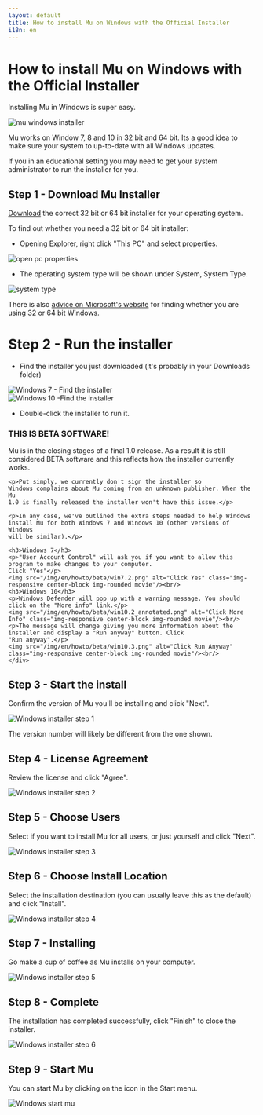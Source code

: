 ```yaml
---
layout: default
title: How to install Mu on Windows with the Official Installer
i18n: en
---
```


# How to install Mu on Windows with the Official Installer 

Installing Mu in Windows is super easy.

<div class="row">
  <img src="/img/en/howto/windows_mu_installer.gif" alt="mu windows installer" class="img-responsive center-block img-rounded movie"/>
  <br/>
</div>

Mu works on Window 7, 8 and 10 in 32 bit and 64 bit. Its a good idea to make sure your system to up-to-date with all Windows updates.

If you in an educational setting you may need to get your system administrator to run the installer for you.

## Step 1 - Download Mu Installer

[Download](/en/download) the correct 32 bit or 64 bit installer for your operating system.

To find out whether you need a 32 bit or 64 bit installer:

+ Opening Explorer, right click "This PC" and select properties.

<div class="row">
  <img src="/img/en/howto/windows_open_pc_properties_annotated.png" alt="open pc properties" class="img-responsive center-block img-rounded movie"/>
  <br/>
</div>

+ The operating system type will be shown under System, System Type.

<div class="row">
  <img src="/img/en/howto/windows_system_properties_annotated.png" alt="system type" class="img-responsive center-block img-rounded movie"/>
  <br/>
</div>

There is also [advice on Microsoft's website](https://support.microsoft.com/en-us/help/15056/windows-7-32-64-bit-faq) for finding whether you are using 32 or 64 bit Windows.

# Step 2 - Run the installer

+ Find the installer you just downloaded (it's probably in your Downloads folder)

<div class="row">
  <img src="/img/en/howto/beta/win7.1.png" alt="Windows 7 - Find the installer" class="img-responsive center-block img-rounded movie"/>
  <br/>
</div>

<div class="row">
  <img src="/img/en/howto/beta/win10.1.png" alt="Windows 10 -Find the installer" class="img-responsive center-block img-rounded movie"/>
  <br/>
</div>

+ Double-click the installer to run it.

<div class="panel panel-warning">
    <div class="panel-heading"><h3 class="panel-title">THIS IS BETA SOFTWARE!</h3></div>
    <div class="panel-body">
    <p>Mu is in the closing stages of a final 1.0 release. As a result it is
    still considered BETA software and this reflects how the installer
    currently works.</p>
    
    <p>Put simply, we currently don't sign the installer so
    Windows complains about Mu coming from an unknown publisher. When the Mu
    1.0 is finally released the installer won't have this issue.</p>

    <p>In any case, we've outlined the extra steps needed to help Windows
    install Mu for both Windows 7 and Windows 10 (other versions of Windows
    will be similar).</p>

    <h3>Windows 7</h3>
    <p>"User Account Control" will ask you if you want to allow this program to make changes to your computer.
    Click "Yes"</p>
    <img src="/img/en/howto/beta/win7.2.png" alt="Click Yes" class="img-responsive center-block img-rounded movie"/><br/>
    <h3>Windows 10</h3>
    <p>Windows Defender will pop up with a warning message. You should click on the "More info" link.</p>
    <img src="/img/en/howto/beta/win10.2_annotated.png" alt="Click More Info" class="img-responsive center-block img-rounded movie"/><br/>
    <p>The message will change giving you more information about the installer and display a "Run anyway" button. Click
    "Run anyway".</p>
    <img src="/img/en/howto/beta/win10.3.png" alt="Click Run Anyway" class="img-responsive center-block img-rounded movie"/><br/>
    </div>
</div>

## Step 3 - Start the install

Confirm the version of Mu you'll be installing and click "Next".

<div class="row">
  <img src="/img/en/howto/winstall1.png" alt="Windows installer step 1" class="img-responsive center-block img-rounded movie"/>
  <br/>
</div>

The version number will likely be different from the one shown.

## Step 4 - License Agreement

Review the license and click "Agree".

<div class="row">
  <img src="/img/en/howto/winstall2.png" alt="Windows installer step 2" class="img-responsive center-block img-rounded movie"/>
  <br/>
</div>

## Step 5 - Choose Users

Select if you want to install Mu for all users, or just yourself and click "Next".

<div class="row">
  <img src="/img/en/howto/winstall3.png" alt="Windows installer step 3" class="img-responsive center-block img-rounded movie"/>
  <br/>
</div>

## Step 6 - Choose Install Location

Select the installation destination (you can usually leave this as the default) and click "Install".

<div class="row">
  <img src="/img/en/howto/winstall4.png" alt="Windows installer step 4" class="img-responsive center-block img-rounded movie"/>
  <br/>
</div>

## Step 7 - Installing

Go make a cup of coffee as Mu installs on your computer.

<div class="row">
  <img src="/img/en/howto/winstall5.png" alt="Windows installer step 5" class="img-responsive center-block img-rounded movie"/>
  <br/>
</div>

## Step 8 - Complete

The installation has completed successfully, click "Finish" to close the installer.

<div class="row">
  <img src="/img/en/howto/winstall6.png" alt="Windows installer step 6" class="img-responsive center-block img-rounded movie"/>
  <br/>
</div>

## Step 9 - Start Mu

You can start Mu by clicking on the icon in the Start menu.

<div class="row">
  <img src="/img/en/howto/windows_start_mu.png" alt="Windows start mu" class="img-responsive center-block img-rounded movie"/>
  <br/>
</div>
